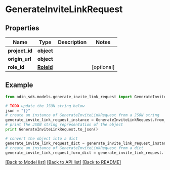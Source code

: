 # GenerateInviteLinkRequest


## Properties

Name | Type | Description | Notes
------------ | ------------- | ------------- | -------------
**project_id** | **object** |  | 
**origin_url** | **object** |  | 
**role_id** | [**RoleId**](RoleId.md) |  | [optional] 

## Example

```python
from odin_sdk.models.generate_invite_link_request import GenerateInviteLinkRequest

# TODO update the JSON string below
json = "{}"
# create an instance of GenerateInviteLinkRequest from a JSON string
generate_invite_link_request_instance = GenerateInviteLinkRequest.from_json(json)
# print the JSON string representation of the object
print GenerateInviteLinkRequest.to_json()

# convert the object into a dict
generate_invite_link_request_dict = generate_invite_link_request_instance.to_dict()
# create an instance of GenerateInviteLinkRequest from a dict
generate_invite_link_request_form_dict = generate_invite_link_request.from_dict(generate_invite_link_request_dict)
```
[[Back to Model list]](../README.md#documentation-for-models) [[Back to API list]](../README.md#documentation-for-api-endpoints) [[Back to README]](../README.md)


